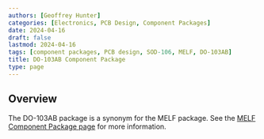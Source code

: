 ```yaml
---
authors: [Geoffrey Hunter]
categories: [Electronics, PCB Design, Component Packages]
date: 2024-04-16
draft: false
lastmod: 2024-04-16
tags: [component packages, PCB design, SOD-106, MELF, DO-103AB]
title: DO-103AB Component Package
type: page
---
```


## Overview

The DO-103AB package is a synonym for the MELF package. See the [MELF Component Package page](/pcb-design/component-packages/melf-component-package/) for more information.
